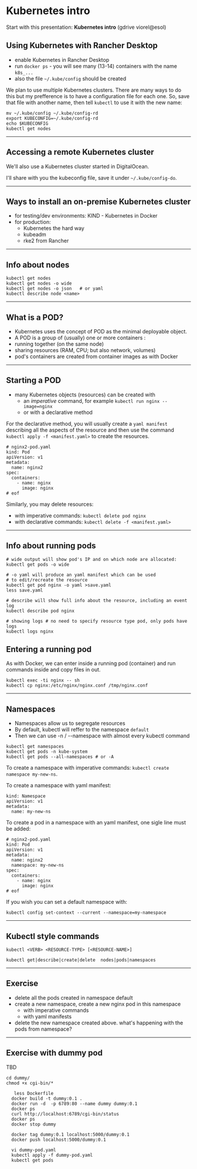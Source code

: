 # Kubernetes intro

Start with this presentation: **Kubernetes intro** (gdrive viorel@esol)

## Using Kubernetes with Rancher Desktop

- enable Kubernetes in Rancher Desktop
- run `docker ps` - you will see many (13-14) containers with the name `k8s_...`
- also the file `~/.kube/config` should be created

We plan to use multiple Kubernetes clusters. There are many ways to do this but my prefference is to have a configuration file for each one. So, save that file with another name, then tell `kubectl` to use it with the new name:

```
mv ~/.kube/config ~/.kube/config-rd
export KUBECONFIG=~/.kube/config-rd
echo $KUBECONFIG
kubectl get nodes
```

--- 

## Accessing a remote Kubernetes cluster

We'll also use a Kubernetes cluster started in DigitalOcean. 

I'll share with you the kubeconfig file, save it under `~/.kube/config-do`.

---

## Ways to install an on-premise Kubernetes cluster

- for testing/dev environments: KIND - Kubernetes in Docker
- for production:
  - Kubernetes the hard way
  - kubeadm
  - rke2 from Rancher

---

## Info about nodes

```
kubectl get nodes
kubectl get nodes -o wide
kubectl get nodes -o json   # or yaml
kubectl describe node <name>
```

---

## What is a POD?

- Kubernetes uses the concept of POD as the minimal deployable object. 
- A POD is a group of (usually) one or more containers :
- running together (on the same node)
- sharing resources (RAM, CPU; but also network, volumes)
- pod's containers are created from container images as with Docker

---

## Starting a POD

- many Kubernetes objects (resources) can be created with 
  - an *imperative* command, for example `kubectl run nginx --image=nginx`
  - or with a declarative method

For the declarative method, you will usually create a `yaml manifest` describing all the aspects of the resource and then use the command `kubectl apply -f <manifest.yaml>` to create the resources.

```
# nginx2-pod.yaml
kind: Pod
apiVersion: v1
metadata:
  name: nginx2
spec:
  containers:
    - name: nginx
      image: nginx
# eof
```

Similarly, you may delete resources:
- with imperative commands: `kubectl delete pod nginx`
- with declarative commands: `kubectl delete -f <manifest.yaml>`

---

## Info about running pods

```
# wide output will show pod's IP and on which node are allocated:
kubectl get pods -o wide   

# -o yaml will produce an yaml manifest which can be used 
# to edit/recreate the resource
kubectl get pod nginx -o yaml >save.yaml
less save.yaml

# describe will show full info about the resource, including an event log
kubectl describe pod nginx

# showing logs # no need to specify resource type pod, only pods have logs
kubectl logs nginx 
```

## Entering a running pod

As with Docker, we can enter inside a running pod (container) and run commands inside and copy files in out.

```
kubectl exec -ti nginx -- sh
kubectl cp nginx:/etc/nginx/nginx.conf /tmp/nginx.conf
```

---

## Namespaces

- Namespaces allow us to segregate resources
- By default, kubectl will reffer to the namespace `default`
- Then we can use -n / --namespace with almost every kubectl command

```
kubectl get namespaces
kubectl get pods -n kube-system
kubectl get pods --all-namespaces # or -A
```

To create a namespace with imperative commands: `kubectl create namespace my-new-ns`.

To create a namespace with yaml manifest:

```
kind: Namespace
apiVersion: v1
metadata:
  name: my-new-ns
```

To create a pod in a namespace with an yaml manifest, one sigle line must be added:

```
# nginx2-pod.yaml
kind: Pod
apiVersion: v1
metadata:
  name: nginx2
  namespace: my-new-ns
spec:
  containers:
    - name: nginx
      image: nginx
# eof
```

If you wish you can set a default namespace with:
```
kubectl config set-context --current --namespace=my-namespace
```

---

## Kubectl style commands

```
kubectl <VERB> <RESOURCE-TYPE> [<RESOURCE-NAME>]

kubectl get|describe|create|delete  nodes|pods|namespaces
```

---

## Exercise

- delete all the pods created in namespace default 
- create a new namespace, create a new nginx pod in this namespace
    - with imperative commands
    - with yaml manifests
- delete the new namespace created above. what's happening with the pods from namespace?

---

## Exercise with dummy pod

TBD
```
cd dummy/
chmod +x cgi-bin/*

   less Dockerfile 
  docker build -t dummy:0.1 .
  docker run -d  -p 6789:80 --name dummy dummy:0.1
  docker ps
  curl http://localhost:6789/cgi-bin/status
  docker ps
  docker stop dummy

  docker tag dummy:0.1 localhost:5000/dummy:0.1
  docker push localhost:5000/dummy:0.1

  vi dummy-pod.yaml 
  kubectl apply -f dummy-pod.yaml 
  kubectl get pods
```



